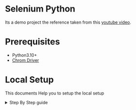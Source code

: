 # Selenium Python

Its a demo project the reference taken from this [youtube video](https://www.youtube.com/watch?v=NB8OceGZGjA).

# Prerequisites
* Python3.10+
* [Chrom Driver](https://sites.google.com/chromium.org/driver/)

# Local Setup
This documents Help you to setup the local setup

<details>
  <summary>Step By Step guide</summary>

### Step 1
Create the `Virtual environment`
```cmd
python3.10 -m venv .venv
```
</details>

